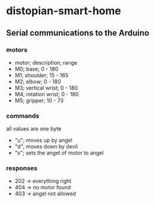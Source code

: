 # distopian-smart-home

## Serial communications to the Arduino

### motors

- motor; description; range
- M0; base; 0 - 180
- M1; shoulder; 15 - 165
- M2; elbow; 0 - 180
- M3; vertical wrist; 0 - 180
- M4; rotation wrist; 0 - 180
- M5; gripper; 10 - 73

### commands

all values are one byte

- "u<angel>"; moves up by angel
- "d<devil>"; moves down by devil
- "s<motor><angel>"; sets the angel of motor to angel

### responses

- 202 -> everything right
- 404 -> no motor found
- 403 -> angel not allowed